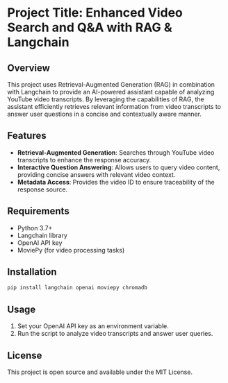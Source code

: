 # Project Title: Enhanced Video Search and Q&A with RAG & Langchain

## Overview
This project uses Retrieval-Augmented Generation (RAG) in combination with Langchain to provide an AI-powered assistant capable of analyzing YouTube video transcripts. By leveraging the capabilities of RAG, the assistant efficiently retrieves relevant information from video transcripts to answer user questions in a concise and contextually aware manner.

## Features
- **Retrieval-Augmented Generation**: Searches through YouTube video transcripts to enhance the response accuracy.
- **Interactive Question Answering**: Allows users to query video content, providing concise answers with relevant video context.
- **Metadata Access**: Provides the video ID to ensure traceability of the response source.

## Requirements
- Python 3.7+
- Langchain library
- OpenAI API key
- MoviePy (for video processing tasks)

## Installation
```sh
pip install langchain openai moviepy chromadb
```

## Usage
1. Set your OpenAI API key as an environment variable.
2. Run the script to analyze video transcripts and answer user queries.

## License
This project is open source and available under the MIT License.

